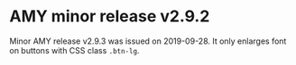 # AMY minor release v2.9.2

Minor AMY release v2.9.3 was issued on 2019-09-28. It only enlarges font
on buttons with CSS class `.btn-lg`.
